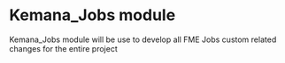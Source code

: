 # Kemana_Jobs module

Kemana_Jobs module will be use to develop all FME Jobs custom related changes for the entire project

